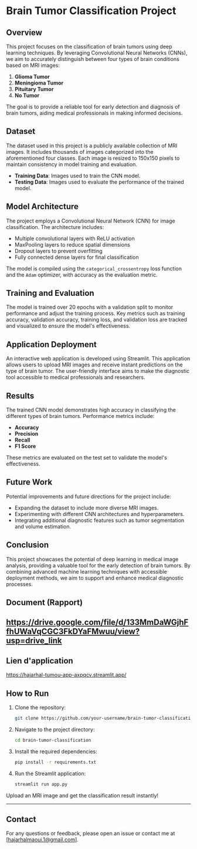 # Brain Tumor Classification Project

## Overview

This project focuses on the classification of brain tumors using deep learning techniques. By leveraging Convolutional Neural Networks (CNNs), we aim to accurately distinguish between four types of brain conditions based on MRI images:

1. **Glioma Tumor**
2. **Meningioma Tumor**
3. **Pituitary Tumor**
4. **No Tumor**

The goal is to provide a reliable tool for early detection and diagnosis of brain tumors, aiding medical professionals in making informed decisions.

## Dataset

The dataset used in this project is a publicly available collection of MRI images. It includes thousands of images categorized into the aforementioned four classes. Each image is resized to 150x150 pixels to maintain consistency in model training and evaluation.

- **Training Data**: Images used to train the CNN model.
- **Testing Data**: Images used to evaluate the performance of the trained model.

## Model Architecture

The project employs a Convolutional Neural Network (CNN) for image classification. The architecture includes:

- Multiple convolutional layers with ReLU activation
- MaxPooling layers to reduce spatial dimensions
- Dropout layers to prevent overfitting
- Fully connected dense layers for final classification

The model is compiled using the `categorical_crossentropy` loss function and the `Adam` optimizer, with accuracy as the evaluation metric.

## Training and Evaluation

The model is trained over 20 epochs with a validation split to monitor performance and adjust the training process. Key metrics such as training accuracy, validation accuracy, training loss, and validation loss are tracked and visualized to ensure the model's effectiveness.

## Application Deployment

An interactive web application is developed using Streamlit. This application allows users to upload MRI images and receive instant predictions on the type of brain tumor. The user-friendly interface aims to make the diagnostic tool accessible to medical professionals and researchers.

## Results

The trained CNN model demonstrates high accuracy in classifying the different types of brain tumors. Performance metrics include:

- **Accuracy**
- **Precision**
- **Recall**
- **F1 Score**

These metrics are evaluated on the test set to validate the model's effectiveness.

## Future Work

Potential improvements and future directions for the project include:

- Expanding the dataset to include more diverse MRI images.
- Experimenting with different CNN architectures and hyperparameters.
- Integrating additional diagnostic features such as tumor segmentation and volume estimation.

## Conclusion

This project showcases the potential of deep learning in medical image analysis, providing a valuable tool for the early detection of brain tumors. By combining advanced machine learning techniques with accessible deployment methods, we aim to support and enhance medical diagnostic processes.

## Document (Rapport)
https://drive.google.com/file/d/133MmDaWGjhFfhUWaVqCGC3FkDYaFMwuu/view?usp=drive_link
---
## Lien d'application
https://hajarhal-tumou-app-axpqcv.streamlit.app/

## How to Run

1. Clone the repository:
    ```bash
    git clone https://github.com/your-username/brain-tumor-classification.git
    ```
2. Navigate to the project directory:
    ```bash
    cd brain-tumor-classification
    ```
3. Install the required dependencies:
    ```bash
    pip install -r requirements.txt
    ```
4. Run the Streamlit application:
    ```bash
    streamlit run app.py
    ```

Upload an MRI image and get the classification result instantly!

---

## Contact

For any questions or feedback, please open an issue or contact me at [hajarhalmaoui.1@gmail.com].
